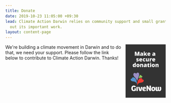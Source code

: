 ```yaml
---
title: Donate
date: 2019-10-23 11:05:00 +09:30
lead: Climate Action Darwin relies on community support and small grants to carry
  out its important work.
layout: content-page
---
```


<img style="width: 25%; float: right; margin-left: 10px;" src="/assets/img/givenow-button-rectv-dark.png" />

We're building a climate movement in Darwin and to do that, we need your support. Please follow the link below to contribute to Climate Action Darwin. Thanks!


